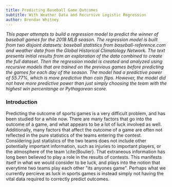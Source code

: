 ```yaml
---
title: Predicting Baseball Game Outcomes
subtitle: With Weather Data and Recursive Logistic Regression
author: Brendan Whitney
---
```


_This paper attempts to build a regression model to predict the winner of 
baseball games for the 2018 MLB season.
The regression model is built from two disjoint datasets:
baseball statistics from baseball-reference.com
and weather data from the Global Historical Climatology Network.
The text presents initial results from an exploration of the data combined 
to create the full dataset.
Then the regression model is created and analyzed using recursive models
that are trained on the previous games before predicting the games for 
each day of the season.
The model had a predictive power of 55.77\%,
which is more predictive than coin flips.
However,
the model did not have more predictive power than just simply choosing
the team with the highest win percentange or Pythagorean score._

### Introduction

Predicting the outcome of sports games is a very difficult problem,
and has been studied for a while now.
There are many factors that go into the outcome of a game,
and what appears to be a lot of luck involved as well.
Additionally,
many factors that affect the outcome of a game are often not reflected in the
pure statistics of the teams entering the contest.
Considering just statistics of the two teams does not include other potentially
important information,
such as injuries to important players,
or the atmosphere of the team \cite{Boulier}.
That extraneous information has long been believed to play a role in the
results of contests.
This manifests itself in what we would consider to be luck,
and plays into the notion that everytime two teams play each other "its
anyones game".
Perhaps what we currently percieve as luck in sports games is instead simply
not having the vital data required to correctly predict outcomes.
